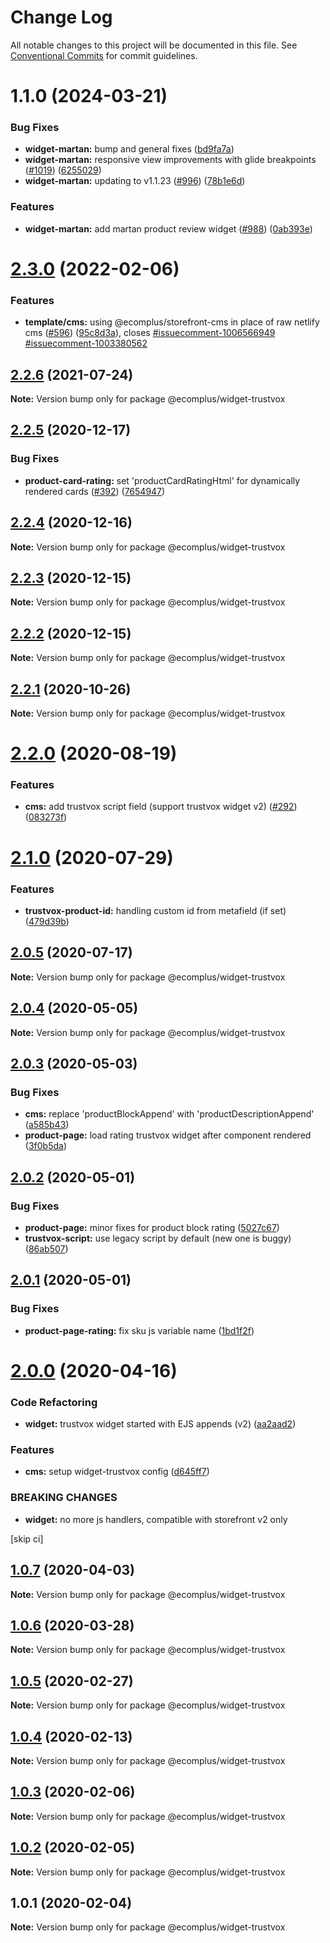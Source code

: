 # Change Log

All notable changes to this project will be documented in this file.
See [Conventional Commits](https://conventionalcommits.org) for commit guidelines.

# 1.1.0 (2024-03-21)

### Bug Fixes

- **widget-martan:** bump and general fixes ([bd9fa7a](https://github.com/ecomplus/storefront/commit/bd9fa7a79d9963c317f730403db925963f79e63a))
- **widget-martan:** responsive view improvements with glide breakpoints ([#1019](https://github.com/ecomplus/storefront/issues/1019)) ([6255029](https://github.com/ecomplus/storefront/commit/6255029909385bd2acb3f56bec104ad1e9644c18))
- **widget-martan:** updating to v1.1.23 ([#996](https://github.com/ecomplus/storefront/issues/996)) ([78b1e6d](https://github.com/ecomplus/storefront/commit/78b1e6d9ee348dad26fb29b02e3aa5548d815671))

### Features

- **widget-martan:** add martan product review widget ([#988](https://github.com/ecomplus/storefront/issues/988)) ([0ab393e](https://github.com/ecomplus/storefront/commit/0ab393eb12a6324b8ce4be3c996ff8c956850657))

# [2.3.0](https://github.com/ecomplus/storefront/compare/@ecomplus/widget-trustvox@2.2.6...@ecomplus/widget-trustvox@2.3.0) (2022-02-06)

### Features

- **template/cms:** using @ecomplus/storefront-cms in place of raw netlify cms ([#596](https://github.com/ecomplus/storefront/issues/596)) ([95c8d3a](https://github.com/ecomplus/storefront/commit/95c8d3ab3f73b0b1dff0a1f5f45b5abfb6dddafa)), closes [#issuecomment-1006566949](https://github.com/ecomplus/storefront/issues/issuecomment-1006566949) [#issuecomment-1003380562](https://github.com/ecomplus/storefront/issues/issuecomment-1003380562)

## [2.2.6](https://github.com/ecomplus/storefront/compare/@ecomplus/widget-trustvox@2.2.5...@ecomplus/widget-trustvox@2.2.6) (2021-07-24)

**Note:** Version bump only for package @ecomplus/widget-trustvox

## [2.2.5](https://github.com/ecomplus/storefront/compare/@ecomplus/widget-trustvox@2.2.4...@ecomplus/widget-trustvox@2.2.5) (2020-12-17)

### Bug Fixes

- **product-card-rating:** set 'productCardRatingHtml' for dynamically rendered cards ([#392](https://github.com/ecomplus/storefront/issues/392)) ([7654947](https://github.com/ecomplus/storefront/commit/7654947231a254ac67ac0f5190ce1698af4f59bb))

## [2.2.4](https://github.com/ecomplus/storefront/compare/@ecomplus/widget-trustvox@2.2.3...@ecomplus/widget-trustvox@2.2.4) (2020-12-16)

**Note:** Version bump only for package @ecomplus/widget-trustvox

## [2.2.3](https://github.com/ecomplus/storefront/compare/@ecomplus/widget-trustvox@2.2.2...@ecomplus/widget-trustvox@2.2.3) (2020-12-15)

**Note:** Version bump only for package @ecomplus/widget-trustvox

## [2.2.2](https://github.com/ecomplus/storefront/compare/@ecomplus/widget-trustvox@2.2.1...@ecomplus/widget-trustvox@2.2.2) (2020-12-15)

**Note:** Version bump only for package @ecomplus/widget-trustvox

## [2.2.1](https://github.com/ecomplus/storefront/compare/@ecomplus/widget-trustvox@2.2.0...@ecomplus/widget-trustvox@2.2.1) (2020-10-26)

**Note:** Version bump only for package @ecomplus/widget-trustvox

# [2.2.0](https://github.com/ecomplus/storefront/compare/@ecomplus/widget-trustvox@2.1.0...@ecomplus/widget-trustvox@2.2.0) (2020-08-19)

### Features

- **cms:** add trustvox script field (support trustvox widget v2) ([#292](https://github.com/ecomplus/storefront/issues/292)) ([083273f](https://github.com/ecomplus/storefront/commit/083273f9b7bfaaa16d484e2918bacddebb2163a9))

# [2.1.0](https://github.com/ecomplus/storefront/compare/@ecomplus/widget-trustvox@2.0.5...@ecomplus/widget-trustvox@2.1.0) (2020-07-29)

### Features

- **trustvox-product-id:** handling custom id from metafield (if set) ([479d39b](https://github.com/ecomplus/storefront/commit/479d39b5c726bca872f29b39cd247e6493c546ab))

## [2.0.5](https://github.com/ecomplus/storefront/compare/@ecomplus/widget-trustvox@2.0.4...@ecomplus/widget-trustvox@2.0.5) (2020-07-17)

**Note:** Version bump only for package @ecomplus/widget-trustvox

## [2.0.4](https://github.com/ecomplus/storefront/compare/@ecomplus/widget-trustvox@2.0.3...@ecomplus/widget-trustvox@2.0.4) (2020-05-05)

**Note:** Version bump only for package @ecomplus/widget-trustvox

## [2.0.3](https://github.com/ecomplus/storefront/compare/@ecomplus/widget-trustvox@2.0.2...@ecomplus/widget-trustvox@2.0.3) (2020-05-03)

### Bug Fixes

- **cms:** replace 'productBlockAppend' with 'productDescriptionAppend' ([a585b43](https://github.com/ecomplus/storefront/commit/a585b433106681a7d3b3c61f83fffdc2628f6d13))
- **product-page:** load rating trustvox widget after component rendered ([3f0b5da](https://github.com/ecomplus/storefront/commit/3f0b5daae465312feca35fffc8761e7c28f1d9f6))

## [2.0.2](https://github.com/ecomplus/storefront/compare/@ecomplus/widget-trustvox@2.0.1...@ecomplus/widget-trustvox@2.0.2) (2020-05-01)

### Bug Fixes

- **product-page:** minor fixes for product block rating ([5027c67](https://github.com/ecomplus/storefront/commit/5027c672b694841d9e6f655162309a0e6c35a0b4))
- **trustvox-script:** use legacy script by default (new one is buggy) ([86ab507](https://github.com/ecomplus/storefront/commit/86ab507c58b445b69f815425c8d7c6884cce554d))

## [2.0.1](https://github.com/ecomplus/storefront/compare/@ecomplus/widget-trustvox@2.0.0...@ecomplus/widget-trustvox@2.0.1) (2020-05-01)

### Bug Fixes

- **product-page-rating:** fix sku js variable name ([1bd1f2f](https://github.com/ecomplus/storefront/commit/1bd1f2f7557afd650079bdb9c16e61084d34ff29))

# [2.0.0](https://github.com/ecomplus/storefront/compare/@ecomplus/widget-trustvox@1.0.7...@ecomplus/widget-trustvox@2.0.0) (2020-04-16)

### Code Refactoring

- **widget:** trustvox widget started with EJS appends (v2) ([aa2aad2](https://github.com/ecomplus/storefront/commit/aa2aad23850538723f83ff06335cf02437c9bfa9))

### Features

- **cms:** setup widget-trustvox config ([d645ff7](https://github.com/ecomplus/storefront/commit/d645ff741dfdb661256f1704dcf0e3114cd9e44a))

### BREAKING CHANGES

- **widget:** no more js handlers, compatible with storefront v2 only

[skip ci]

## [1.0.7](https://github.com/ecomplus/storefront/compare/@ecomplus/widget-trustvox@1.0.6...@ecomplus/widget-trustvox@1.0.7) (2020-04-03)

**Note:** Version bump only for package @ecomplus/widget-trustvox

## [1.0.6](https://github.com/ecomplus/storefront/compare/@ecomplus/widget-trustvox@1.0.5...@ecomplus/widget-trustvox@1.0.6) (2020-03-28)

**Note:** Version bump only for package @ecomplus/widget-trustvox

## [1.0.5](https://github.com/ecomplus/storefront/compare/@ecomplus/widget-trustvox@1.0.4...@ecomplus/widget-trustvox@1.0.5) (2020-02-27)

**Note:** Version bump only for package @ecomplus/widget-trustvox

## [1.0.4](https://github.com/ecomplus/storefront/compare/@ecomplus/widget-trustvox@1.0.3...@ecomplus/widget-trustvox@1.0.4) (2020-02-13)

**Note:** Version bump only for package @ecomplus/widget-trustvox

## [1.0.3](https://github.com/ecomclub/storefront/compare/@ecomplus/widget-trustvox@1.0.2...@ecomplus/widget-trustvox@1.0.3) (2020-02-06)

**Note:** Version bump only for package @ecomplus/widget-trustvox

## [1.0.2](https://github.com/ecomclub/storefront/compare/@ecomplus/widget-trustvox@1.0.1...@ecomplus/widget-trustvox@1.0.2) (2020-02-05)

**Note:** Version bump only for package @ecomplus/widget-trustvox

## 1.0.1 (2020-02-04)

**Note:** Version bump only for package @ecomplus/widget-trustvox
